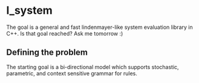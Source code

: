 # l_system
The goal is a general and fast lindenmayer-like system evaluation library in C++. Is that goal reached? Ask me tomorrow :)
## Defining the problem
The starting goal is a bi-directional model which supports stochastic, parametric, and context sensitive grammar for rules.
